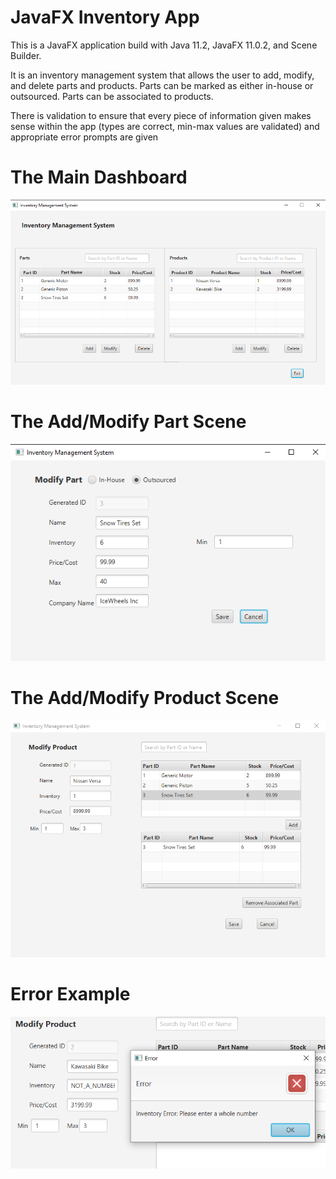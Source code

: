 # JavaFX Inventory App

This is a JavaFX application build with Java 11.2, JavaFX 11.0.2, and Scene Builder. 

It is an inventory management system that allows the user to add, modify, and delete parts and products. Parts can be marked as either in-house or outsourced. Parts can be associated to products.

There is validation to ensure that every piece of information given makes sense within the app (types are correct, min-max values are validated) and appropriate error prompts are given 

# The Main Dashboard

![Main Dashboard](screen_shots/central_dashboard.png?raw=true "Main Dashboard")

# The Add/Modify Part Scene

![Modify Part](screen_shots/modify_part.png?raw=true "Modify Part")

# The Add/Modify Product Scene  

![Modify Product](screen_shots/modify_product.png?raw=true "Modify Product")

# Error Example

![Error](screen_shots/error.png?raw=true "Error")
